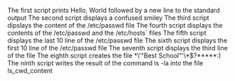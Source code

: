 The first script prints Hello, World followed by a new line to the standard output
The second script displays a confused smiley
The third script dipslays the content of the /etc/passwd file
The fourth script displays the contents of the /etc/passwd and the /etc/hosts` files
The fifth script displays the last 10 line of the /etc/passwd file
The sixth script displays the first 10 line of the /etc/passwd file
The seventh script displays the third line of the file
The eighth script creates the file \*\\'"Best School"\'\\*$\?\*\*\*\*\*:)
The ninth script writes the result of the command ls -la into the file ls_cwd_content
